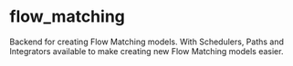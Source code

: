 # flow_matching
Backend for creating Flow Matching models. With Schedulers, Paths and Integrators available to make creating new Flow Matching models easier.
